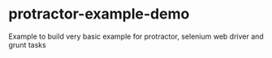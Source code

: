 # protractor-example-demo
Example to build very basic example for protractor, selenium web driver and grunt tasks